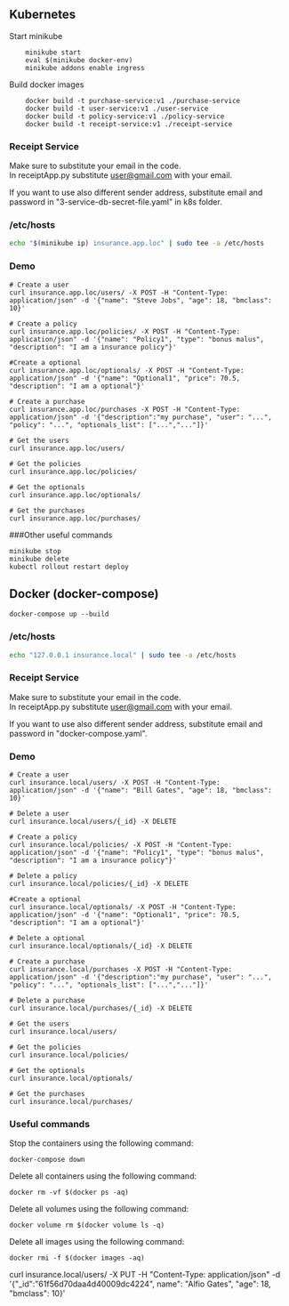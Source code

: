 ## Kubernetes

Start minikube 
```
    minikube start
    eval $(minikube docker-env)
    minikube addons enable ingress
```   
Build docker images
```
    docker build -t purchase-service:v1 ./purchase-service 
    docker build -t user-service:v1 ./user-service
    docker build -t policy-service:v1 ./policy-service
    docker build -t receipt-service:v1 ./receipt-service
```  
### Receipt Service
Make sure to substitute your email in the code. <br />
In receiptApp.py substitute user@gmail.com with your email.

If you want to use also different sender address, substitute email and password in "3-service-db-secret-file.yaml" in k8s folder.
### /etc/hosts

```sh
echo "$(minikube ip) insurance.app.loc" | sudo tee -a /etc/hosts
```

### Demo

```
# Create a user
curl insurance.app.loc/users/ -X POST -H "Content-Type: application/json" -d '{"name": "Steve Jobs", "age": 18, "bmclass": 10}'

# Create a policy
curl insurance.app.loc/policies/ -X POST -H "Content-Type: application/json" -d '{"name": "Policy1", "type": "bonus malus", "description": "I am a insurance policy"}'

#Create a optional
curl insurance.app.loc/optionals/ -X POST -H "Content-Type: application/json" -d '{"name": "Optional1", "price": 70.5, "description": "I am a optional"}'

# Create a purchase
curl insurance.app.loc/purchases -X POST -H "Content-Type: application/json" -d '{"description":"my purchase", "user": "...", "policy": "...", "optionals_list": ["...","..."]}'

# Get the users
curl insurance.app.loc/users/

# Get the policies
curl insurance.app.loc/policies/

# Get the optionals
curl insurance.app.loc/optionals/

# Get the purchases
curl insurance.app.loc/purchases/

```
###Other useful commands
```
minikube stop
minikube delete
kubectl rollout restart deploy
```
## Docker (docker-compose) 

```
docker-compose up --build
```   

### /etc/hosts

```sh
echo "127.0.0.1 insurance.local" | sudo tee -a /etc/hosts
```
### Receipt Service
Make sure to substitute your email in the code.<br />
In receiptApp.py substitute user@gmail.com with your email.

If you want to use also different sender address, substitute email and password in "docker-compose.yaml".
### Demo

```
# Create a user
curl insurance.local/users/ -X POST -H "Content-Type: application/json" -d '{"name": "Bill Gates", "age": 18, "bmclass": 10}'

# Delete a user
curl insurance.local/users/{_id} -X DELETE

# Create a policy
curl insurance.local/policies/ -X POST -H "Content-Type: application/json" -d '{"name": "Policy1", "type": "bonus malus", "description": "I am a insurance policy"}'

# Delete a policy
curl insurance.local/policies/{_id} -X DELETE

#Create a optional
curl insurance.local/optionals/ -X POST -H "Content-Type: application/json" -d '{"name": "Optional1", "price": 70.5, "description": "I am a optional"}'

# Delete a optional
curl insurance.local/optionals/{_id} -X DELETE

# Create a purchase
curl insurance.local/purchases -X POST -H "Content-Type: application/json" -d '{"description":"my purchase", "user": "...", "policy": "...", "optionals_list": ["...","..."]}'

# Delete a purchase
curl insurance.local/purchases/{_id} -X DELETE

# Get the users
curl insurance.local/users/

# Get the policies
curl insurance.local/policies/

# Get the optionals
curl insurance.local/optionals/

# Get the purchases
curl insurance.local/purchases/

```
### Useful commands
Stop the containers using the following command:
```
docker-compose down
```
Delete all containers using the following command:
```
docker rm -vf $(docker ps -aq)
```
Delete all volumes using the following command:
```
docker volume rm $(docker volume ls -q)
```

Delete all images using the following command:
```
docker rmi -f $(docker images -aq)
```
curl insurance.local/users/ -X PUT -H "Content-Type: application/json" -d '{"_id":"61f56d70daa4d40009dc4224", name": "Alfio Gates", "age": 18, "bmclass": 10}'
